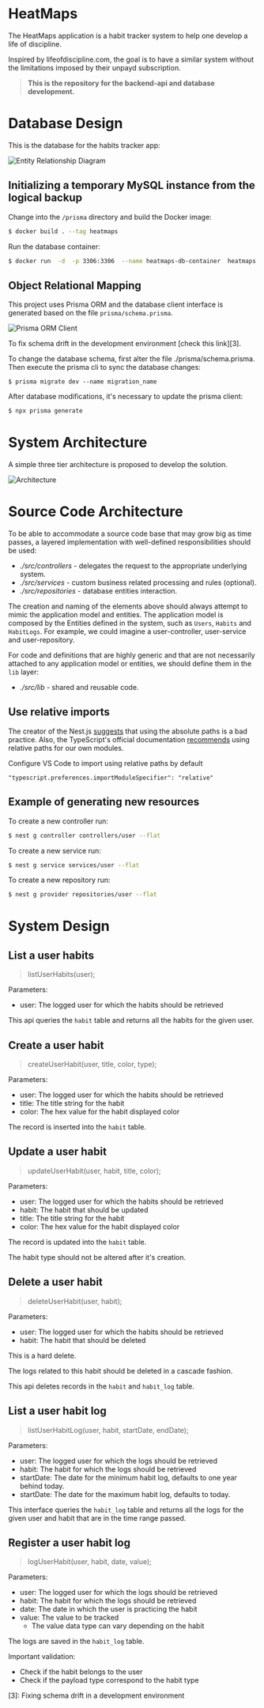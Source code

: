# HeatMaps

The HeatMaps application is a habit tracker system to help one develop a life of discipline.

Inspired by lifeofdiscipline.com, the goal is to have a similar system without the limitations imposed by their unpayd subscription.

> **This is the repository for the backend-api and database development.**

# Database Design

This is the database for the habits tracker app:

![Entity Relationship Diagram](prisma/ERD.png "Entity Relationship Diagram")

## Initializing a temporary MySQL instance from the logical backup

Change into the `/prisma` directory and build the Docker image:

```sh
$ docker build . --tag heatmaps
```

Run the database container:

```sh
$ docker run  -d  -p 3306:3306  --name heatmaps-db-container  heatmaps
```

## Object Relational Mapping

This project uses Prisma ORM and the database client interface is generated based on the file `prisma/schema.prisma`.

![Prisma ORM Client](prisma/client.png "Prisma ORM Client")

To fix schema drift in the development environment [check this link][3].

To change the database schema, first alter the file ./prisma/schema.prisma. Then execute the prisma cli to sync the database changes:

```
$ prisma migrate dev --name migration_name
```

After database modifications, it's necessary to update the prisma client:

```sh
$ npx prisma generate
```

# System Architecture 

A simple three tier architecture is proposed to develop the solution.

![Architecture](./architecture.png "Architecture")

# Source Code Architecture

To be able to accommodate a source code base that may grow big as time passes, a layered implementation with well-defined responsibilities should be used:

- *./src/controllers* - delegates the request to the appropriate underlying system.
- *./src/services* - custom business related processing and rules (optional).
- *./src/repositories* - database entities interaction.

The creation and naming of the elements above should always attempt to mimic the application model and entities. The application model is composed by the Entities defined in the system, such as `Users`, `Habits` and `HabitLogs`. For example, we could imagine a user-controller, user-service and user-repository.

For code and definitions that are highly generic and that are not necessarily attached to any application model or entities, we should define them in the `lib` layer:

- *./src/lib* - shared and reusable code.

## Use relative imports

The creator of the Nest.js [suggests][1] that using the absolute paths is a bad practice. Also, the TypeScript's official documentation [recommends][2] using relative paths for our own modules. 

Configure VS Code to import using relative paths by default

`"typescript.preferences.importModuleSpecifier": "relative"`

## Example of generating new resources

To create a new controller run:
```bash
$ nest g controller controllers/user --flat
```

To create a new service run:
```bash
$ nest g service services/user --flat
```

To create a new repository run:
```bash
$ nest g provider repositories/user --flat
```

# System Design

## List a user habits

> listUserHabits(user);

Parameters:
- user: The logged user for which the habits should be retrieved

This api queries the `habit` table and returns all the habits for the given user.

## Create a user habit

> createUserHabit(user, title, color, type);

Parameters:
- user: The logged user for which the habits should be retrieved
- title: The title string for the habit
- color: The hex value for the habit displayed color

The record is inserted into the `habit` table.

## Update a user habit

> updateUserHabit(user, habit, title, color);

Parameters:
- user: The logged user for which the habits should be retrieved
- habit: The habit that should be updated
- title: The title string for the habit
- color: The hex value for the habit displayed color

The record is updated into the `habit` table.

The habit type should not be altered after it's creation.

## Delete a user habit

> deleteUserHabit(user, habit);

Parameters:
- user: The logged user for which the habits should be retrieved
- habit: The habit that should be deleted

This is a hard delete.

The logs related to this habit should be deleted in a cascade fashion.

This api deletes records in the `habit` and `habit_log` table.

## List a user habit log

> listUserHabitLog(user, habit, startDate, endDate);

Parameters:
- user: The logged user for which the logs should be retrieved
- habit: The habit for which the logs should be retrieved
- startDate: The date for the minimum habit log, defaults to one year behind today.
- startDate: The date for the maximum habit log, defaults to today.

This interface queries the `habit_log` table and returns all the logs for the given user and habit that are in the time range passed.

## Register a user habit log

> logUserHabit(user, habit, date, value);

Parameters:
- user: The logged user for which the logs should be retrieved
- habit: The habit for which the logs should be retrieved
- date: The date in which the user is practicing the habit
- value: The value to be tracked
    - The value data type can vary depending on the habit

The logs are saved in the `habit_log` table.

Important validation:
- Check if the habit belongs to the user
- Check if the payload type correspond to the habit type





[1]: https://github.com/nestjs/typeorm/issues/321#issuecomment-588678297
[2]: https://www.typescriptlang.org/docs/handbook/module-resolution.html#relative-vs-non-relative-module-imports
[3]: Fixing schema drift in a development environment
